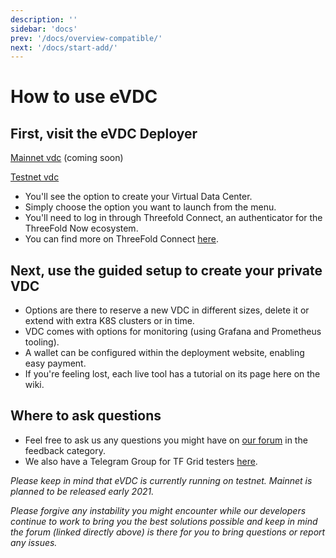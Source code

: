 ```yaml
---
description: ''
sidebar: 'docs'
prev: '/docs/overview-compatible/'
next: '/docs/start-add/'
---
```


# How to use eVDC

## First, visit the eVDC Deployer 

[Mainnet vdc](https://vdc.grid.tf) (coming soon)

[Testnet vdc](https://vdc.testnet.grid.tf)

- You'll see the option to create your Virtual Data Center.
- Simply choose the option you want to launch from the menu.
- You'll need to log in through Threefold Connect, an authenticator for the ThreeFold Now ecosystem.
- You can find more on ThreeFold Connect [here](https://manual.threefold.io/#/threefold_connect_install).

## Next, use the guided setup to create your private VDC

- Options are there to reserve a new VDC in different sizes, delete it or extend with extra K8S clusters or in time.
- VDC comes with options for monitoring (using Grafana and Prometheus tooling).
- A wallet can be configured within the deployment website, enabling easy payment. 
- If you're feeling lost, each live tool has a tutorial on its page here on the wiki.

## Where to ask questions

- Feel free to ask us any questions you might have on [our forum](https://forum.threefold.io) in the feedback category.
- We also have a Telegram Group for TF Grid testers [here](https://t.me/joinchat/BwOvOxxgK59GmRoZ2_sM0w).

*Please keep in mind that eVDC is currently running on testnet. Mainnet is planned to be released early 2021.*

*Please forgive any instability you might encounter while our developers continue to work to bring you the best solutions possible and keep in mind the forum (linked directly above) is there for you to bring questions or report any issues.*
